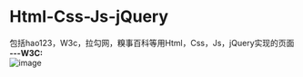 # Html-Css-Js-jQuery
包括hao123，W3c，拉勾网，糗事百科等用Html，Css，Js，jQuery实现的页面</br>
<strong>---W3C:</strong></br>
![image](https://github.com/xiaola66/-Webpages/blob/master/W3c/W3c.png)

